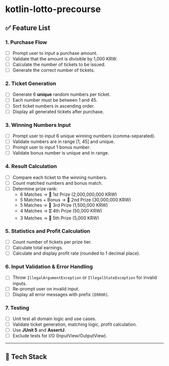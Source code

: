 # kotlin-lotto-precourse


## ✅ Feature List

### 1. Purchase Flow
- [ ] Prompt user to input a purchase amount.
- [ ] Validate that the amount is divisible by 1,000 KRW.
- [ ] Calculate the number of tickets to be issued.
- [ ] Generate the correct number of tickets.

### 2. Ticket Generation
- [ ] Generate 6 **unique** random numbers per ticket.
- [ ] Each number must be between 1 and 45.
- [ ] Sort ticket numbers in ascending order.
- [ ] Display all generated tickets after purchase.

### 3. Winning Numbers Input
- [ ] Prompt user to input 6 unique winning numbers (comma-separated).
- [ ] Validate numbers are in range [1, 45] and unique.
- [ ] Prompt user to input 1 bonus number.
- [ ] Validate bonus number is unique and in range.

### 4. Result Calculation
- [ ] Compare each ticket to the winning numbers.
- [ ] Count matched numbers and bonus match.
- [ ] Determine prize rank:
  - 6 Matches → 🥇 1st Prize (2,000,000,000 KRW)
  - 5 Matches + Bonus → 🥈 2nd Prize (30,000,000 KRW)
  - 5 Matches → 🥉 3rd Prize (1,500,000 KRW)
  - 4 Matches → 🎖️ 4th Prize (50,000 KRW)
  - 3 Matches → 🏅 5th Prize (5,000 KRW)

### 5. Statistics and Profit Calculation
- [ ] Count number of tickets per prize tier.
- [ ] Calculate total earnings.
- [ ] Calculate and display profit rate (rounded to 1 decimal place).

### 6. Input Validation & Error Handling
- [ ] Throw `IllegalArgumentException` or `IllegalStateException` for invalid inputs.
- [ ] Re-prompt user on invalid input.
- [ ] Display all error messages with prefix `[ERROR]`.

### 7. Testing
- [ ] Unit test all domain logic and use cases.
- [ ] Validate ticket generation, matching logic, profit calculation.
- [ ] Use **JUnit 5** and **AssertJ**.
- [ ] Exclude tests for I/O (InputView/OutputView).

---

## 🧪 Tech Stack
